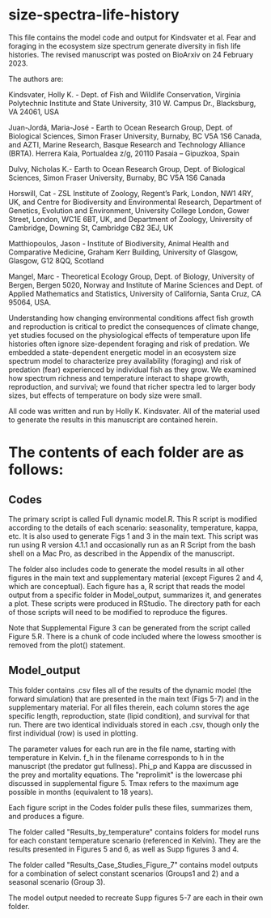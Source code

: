 # size-spectra-life-history
This file contains the model code and output for  Kindsvater et al. Fear and foraging in the ecosystem size spectrum generate diversity in fish life histories. The revised manuscript was posted on BioArxiv on 24 February 2023.

The authors are: 

Kindsvater, Holly K. - Dept. of Fish and Wildlife Conservation, Virginia Polytechnic Institute and State University, 310 W. Campus Dr., Blacksburg, VA 24061, USA

Juan-Jordá, Maria-José - Earth to Ocean Research Group, Dept. of Biological Sciences, Simon Fraser University, Burnaby, BC V5A 1S6 Canada, and AZTI, Marine Research, Basque Research and Technology Alliance (BRTA). Herrera Kaia, Portualdea z/g, 20110 Pasaia – Gipuzkoa, Spain 

Dulvy, Nicholas K.- Earth to Ocean Research Group, Dept. of Biological Sciences, Simon Fraser University, Burnaby, BC V5A 1S6 Canada

Horswill, Cat - ZSL Institute of Zoology, Regent’s Park, London, NW1 4RY, UK, and Centre for Biodiversity and Environmental Research, Department of Genetics, Evolution and Environment, University College London, Gower Street, London, WC1E 6BT, UK, and Department of Zoology, University of Cambridge, Downing St, Cambridge CB2 3EJ, UK

Matthiopoulos, Jason - Institute of Biodiversity, Animal Health and Comparative Medicine, Graham Kerr Building, University of Glasgow, Glasgow, G12 8QQ, Scotland

Mangel, Marc - Theoretical Ecology Group, Dept. of Biology, University of Bergen, Bergen 5020, Norway 
 and  Institute of Marine Sciences and Dept. of Applied Mathematics and Statistics, University of California, Santa Cruz, CA 95064, USA.   
 
Understanding how changing environmental conditions affect fish growth and reproduction is critical to predict the consequences of climate change, yet studies focused on the physiological effects of temperature upon life histories often ignore size-dependent foraging and risk of predation.  We embedded a state-dependent energetic model in an ecosystem size spectrum model to characterize prey availability (foraging) and risk of predation (fear) experienced by individual fish as they grow. We examined how spectrum richness and temperature interact to shape growth, reproduction, and survival; we found that richer spectra led to larger body sizes, but effects of temperature on body size were small.

All code was written and run by Holly K. Kindsvater.  All of the material used to generate the results in this manuscript are contained herein.

# The contents of each folder are as follows:

## Codes

The primary script is called Full dynamic model.R. This R script is modified according to the details of each scenario: seasonality, temperature, kappa, etc. It is also used to generate Figs 1 and 3 in the main text. This script was run using R version 4.1.1 and occasionally run as an R Script from the bash shell on a Mac Pro, as described in the Appendix of the manuscript. 

The folder also includes code to generate the model results in all other figures in the main text and supplementary material (except Figures 2 and 4, which are conceptual). Each figure has a, R script that reads the model output from a specific folder in Model_output, summarizes it, and generates a plot. These scripts were produced in RStudio. The directory path for each of those scripts will need to be modified to reproduce the figures. 

Note that Supplemental Figure 3 can be generated from the script called Figure 5.R. There is a chunk of code included where the lowess smoother is removed from the plot() statement.

## Model_output

This folder contains .csv files all of the results of the dynamic model (the forward simulation) that are presented in the main text (Figs 5-7) and in the supplementary material. For all files therein, each column stores the age specific length, reproduction, state (lipid condition), and survival for that run. There are two identical individuals stored in each .csv, though only the first individual (row) is used in plotting.

The parameter values for each run are in the file name, starting with temperature in Kelvin. f_h in the filename corresponds to h in the manuscript (the predator gut fullness). Phi_p and Kappa are discussed in the prey and mortality equations. The "reprolimit" is the lowercase phi discussed in supplemental figure 5. Tmax refers to the maximum age possible in months (equivalent to 18 years).

Each figure script in the Codes folder pulls these files, summarizes them, and produces a figure. 

The folder called "Results_by_temperature" contains folders for model runs for each constant temperature scenario (referenced in Kelvin). They are the results presented in Figures 5 and 6, as well as Supp figures 3 and 4.

The folder called "Results_Case_Studies_Figure_7" contains model outputs for a combination of select constant scenarios (Groups1 and 2) and a seasonal scenario (Group 3).

The model output needed to recreate Supp figures 5-7 are each in their own folder. 
